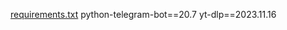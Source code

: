 
[requirements.txt](https://github.com/user-attachments/files/22678095/requirements.txt)
python-telegram-bot==20.7
yt-dlp==2023.11.16

